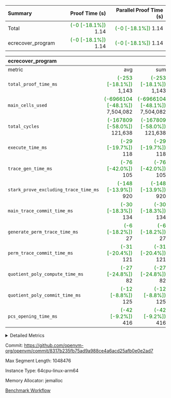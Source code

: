 | Summary | Proof Time (s) | Parallel Proof Time (s) |
|:---|---:|---:|
| Total | <span style='color: green'>(-0 [-18.1%])</span> 1.14 | <span style='color: green'>(-0 [-18.1%])</span> 1.14 |
| ecrecover_program | <span style='color: green'>(-0 [-18.1%])</span> 1.14 | <span style='color: green'>(-0 [-18.1%])</span> 1.14 |


| ecrecover_program |||||
|:---|---:|---:|---:|---:|
|metric|avg|sum|max|min|
| `total_proof_time_ms ` | <span style='color: green'>(-253 [-18.1%])</span> 1,143 | <span style='color: green'>(-253 [-18.1%])</span> 1,143 | <span style='color: green'>(-253 [-18.1%])</span> 1,143 | <span style='color: green'>(-253 [-18.1%])</span> 1,143 |
| `main_cells_used     ` | <span style='color: green'>(-6966104 [-48.1%])</span> 7,504,082 | <span style='color: green'>(-6966104 [-48.1%])</span> 7,504,082 | <span style='color: green'>(-6966104 [-48.1%])</span> 7,504,082 | <span style='color: green'>(-6966104 [-48.1%])</span> 7,504,082 |
| `total_cycles        ` | <span style='color: green'>(-167809 [-58.0%])</span> 121,638 | <span style='color: green'>(-167809 [-58.0%])</span> 121,638 | <span style='color: green'>(-167809 [-58.0%])</span> 121,638 | <span style='color: green'>(-167809 [-58.0%])</span> 121,638 |
| `execute_time_ms     ` | <span style='color: green'>(-29 [-19.7%])</span> 118 | <span style='color: green'>(-29 [-19.7%])</span> 118 | <span style='color: green'>(-29 [-19.7%])</span> 118 | <span style='color: green'>(-29 [-19.7%])</span> 118 |
| `trace_gen_time_ms   ` | <span style='color: green'>(-76 [-42.0%])</span> 105 | <span style='color: green'>(-76 [-42.0%])</span> 105 | <span style='color: green'>(-76 [-42.0%])</span> 105 | <span style='color: green'>(-76 [-42.0%])</span> 105 |
| `stark_prove_excluding_trace_time_ms` | <span style='color: green'>(-148 [-13.9%])</span> 920 | <span style='color: green'>(-148 [-13.9%])</span> 920 | <span style='color: green'>(-148 [-13.9%])</span> 920 | <span style='color: green'>(-148 [-13.9%])</span> 920 |
| `main_trace_commit_time_ms` | <span style='color: green'>(-30 [-18.3%])</span> 134 | <span style='color: green'>(-30 [-18.3%])</span> 134 | <span style='color: green'>(-30 [-18.3%])</span> 134 | <span style='color: green'>(-30 [-18.3%])</span> 134 |
| `generate_perm_trace_time_ms` | <span style='color: green'>(-6 [-18.2%])</span> 27 | <span style='color: green'>(-6 [-18.2%])</span> 27 | <span style='color: green'>(-6 [-18.2%])</span> 27 | <span style='color: green'>(-6 [-18.2%])</span> 27 |
| `perm_trace_commit_time_ms` | <span style='color: green'>(-31 [-20.4%])</span> 121 | <span style='color: green'>(-31 [-20.4%])</span> 121 | <span style='color: green'>(-31 [-20.4%])</span> 121 | <span style='color: green'>(-31 [-20.4%])</span> 121 |
| `quotient_poly_compute_time_ms` | <span style='color: green'>(-27 [-24.8%])</span> 82 | <span style='color: green'>(-27 [-24.8%])</span> 82 | <span style='color: green'>(-27 [-24.8%])</span> 82 | <span style='color: green'>(-27 [-24.8%])</span> 82 |
| `quotient_poly_commit_time_ms` | <span style='color: green'>(-12 [-8.8%])</span> 125 | <span style='color: green'>(-12 [-8.8%])</span> 125 | <span style='color: green'>(-12 [-8.8%])</span> 125 | <span style='color: green'>(-12 [-8.8%])</span> 125 |
| `pcs_opening_time_ms ` | <span style='color: green'>(-42 [-9.2%])</span> 416 | <span style='color: green'>(-42 [-9.2%])</span> 416 | <span style='color: green'>(-42 [-9.2%])</span> 416 | <span style='color: green'>(-42 [-9.2%])</span> 416 |



<details>
<summary>Detailed Metrics</summary>

| group | num_segments | keygen_time_ms | commit_exe_time_ms |
| --- | --- | --- | --- |
| ecrecover_program | 1 | 912 | 10 | 

| group | air_name | quotient_deg | interactions | constraints |
| --- | --- | --- | --- | --- |
| ecrecover_program | AccessAdapterAir<16> | 2 | 5 | 12 | 
| ecrecover_program | AccessAdapterAir<2> | 2 | 5 | 12 | 
| ecrecover_program | AccessAdapterAir<32> | 2 | 5 | 12 | 
| ecrecover_program | AccessAdapterAir<4> | 2 | 5 | 12 | 
| ecrecover_program | AccessAdapterAir<8> | 2 | 5 | 12 | 
| ecrecover_program | BitwiseOperationLookupAir<8> | 2 | 2 | 4 | 
| ecrecover_program | KeccakVmAir | 2 | 321 | 4,513 | 
| ecrecover_program | MemoryMerkleAir<8> | 2 | 4 | 39 | 
| ecrecover_program | PersistentBoundaryAir<8> | 2 | 3 | 7 | 
| ecrecover_program | PhantomAir | 2 | 3 | 5 | 
| ecrecover_program | Poseidon2PeripheryAir<BabyBearParameters>, 1> | 2 | 1 | 286 | 
| ecrecover_program | ProgramAir | 1 | 1 | 4 | 
| ecrecover_program | RangeTupleCheckerAir<2> | 1 | 1 | 4 | 
| ecrecover_program | Rv32HintStoreAir | 2 | 18 | 28 | 
| ecrecover_program | VariableRangeCheckerAir | 1 | 1 | 4 | 
| ecrecover_program | VmAirWrapper<Rv32BaseAluAdapterAir, BaseAluCoreAir<4, 8> | 2 | 20 | 37 | 
| ecrecover_program | VmAirWrapper<Rv32BaseAluAdapterAir, LessThanCoreAir<4, 8> | 2 | 18 | 40 | 
| ecrecover_program | VmAirWrapper<Rv32BaseAluAdapterAir, ShiftCoreAir<4, 8> | 2 | 24 | 91 | 
| ecrecover_program | VmAirWrapper<Rv32BranchAdapterAir, BranchEqualCoreAir<4> | 2 | 11 | 20 | 
| ecrecover_program | VmAirWrapper<Rv32BranchAdapterAir, BranchLessThanCoreAir<4, 8> | 2 | 13 | 35 | 
| ecrecover_program | VmAirWrapper<Rv32CondRdWriteAdapterAir, Rv32JalLuiCoreAir> | 2 | 10 | 18 | 
| ecrecover_program | VmAirWrapper<Rv32IsEqualModAdapterAir<2, 1, 32, 32>, ModularIsEqualCoreAir<32, 4, 8> | 2 | 25 | 225 | 
| ecrecover_program | VmAirWrapper<Rv32JalrAdapterAir, Rv32JalrCoreAir> | 2 | 16 | 20 | 
| ecrecover_program | VmAirWrapper<Rv32LoadStoreAdapterAir, LoadSignExtendCoreAir<4, 8> | 2 | 18 | 33 | 
| ecrecover_program | VmAirWrapper<Rv32LoadStoreAdapterAir, LoadStoreCoreAir<4> | 2 | 17 | 40 | 
| ecrecover_program | VmAirWrapper<Rv32MultAdapterAir, DivRemCoreAir<4, 8> | 2 | 25 | 84 | 
| ecrecover_program | VmAirWrapper<Rv32MultAdapterAir, MulHCoreAir<4, 8> | 2 | 24 | 31 | 
| ecrecover_program | VmAirWrapper<Rv32MultAdapterAir, MultiplicationCoreAir<4, 8> | 2 | 19 | 19 | 
| ecrecover_program | VmAirWrapper<Rv32RdWriteAdapterAir, Rv32AuipcCoreAir> | 2 | 12 | 14 | 
| ecrecover_program | VmAirWrapper<Rv32VecHeapAdapterAir<1, 2, 2, 32, 32>, FieldExpressionCoreAir> | 2 | 415 | 480 | 
| ecrecover_program | VmAirWrapper<Rv32VecHeapAdapterAir<2, 1, 1, 32, 32>, FieldExpressionCoreAir> | 2 | 158 | 190 | 
| ecrecover_program | VmAirWrapper<Rv32VecHeapAdapterAir<2, 2, 2, 32, 32>, FieldExpressionCoreAir> | 2 | 428 | 457 | 
| ecrecover_program | VmConnectorAir | 2 | 5 | 11 | 

| group | air_name | segment | rows | prep_cols | perm_cols | main_cols | cells |
| --- | --- | --- | --- | --- | --- | --- | --- |
| ecrecover_program | AccessAdapterAir<16> | 0 | 4,096 |  | 16 | 25 | 167,936 | 
| ecrecover_program | AccessAdapterAir<2> | 0 | 1,024 |  | 16 | 11 | 27,648 | 
| ecrecover_program | AccessAdapterAir<32> | 0 | 2,048 |  | 16 | 41 | 116,736 | 
| ecrecover_program | AccessAdapterAir<4> | 0 | 512 |  | 16 | 13 | 14,848 | 
| ecrecover_program | AccessAdapterAir<8> | 0 | 8,192 |  | 16 | 17 | 270,336 | 
| ecrecover_program | BitwiseOperationLookupAir<8> | 0 | 65,536 | 3 | 8 | 2 | 655,360 | 
| ecrecover_program | KeccakVmAir | 0 | 128 |  | 1,056 | 3,163 | 540,032 | 
| ecrecover_program | MemoryMerkleAir<8> | 0 | 4,096 |  | 16 | 32 | 196,608 | 
| ecrecover_program | PersistentBoundaryAir<8> | 0 | 4,096 |  | 12 | 20 | 131,072 | 
| ecrecover_program | PhantomAir | 0 | 16 |  | 12 | 6 | 288 | 
| ecrecover_program | Poseidon2PeripheryAir<BabyBearParameters>, 1> | 0 | 4,096 |  | 8 | 300 | 1,261,568 | 
| ecrecover_program | ProgramAir | 0 | 32,768 |  | 8 | 10 | 589,824 | 
| ecrecover_program | RangeTupleCheckerAir<2> | 0 | 524,288 | 2 | 8 | 1 | 4,718,592 | 
| ecrecover_program | Rv32HintStoreAir | 0 | 256 |  | 44 | 32 | 19,456 | 
| ecrecover_program | VariableRangeCheckerAir | 0 | 262,144 | 2 | 8 | 1 | 2,359,296 | 
| ecrecover_program | VmAirWrapper<Rv32BaseAluAdapterAir, BaseAluCoreAir<4, 8> | 0 | 65,536 |  | 52 | 36 | 5,767,168 | 
| ecrecover_program | VmAirWrapper<Rv32BaseAluAdapterAir, LessThanCoreAir<4, 8> | 0 | 4,096 |  | 40 | 37 | 315,392 | 
| ecrecover_program | VmAirWrapper<Rv32BaseAluAdapterAir, ShiftCoreAir<4, 8> | 0 | 16,384 |  | 52 | 53 | 1,720,320 | 
| ecrecover_program | VmAirWrapper<Rv32BranchAdapterAir, BranchEqualCoreAir<4> | 0 | 16,384 |  | 28 | 26 | 884,736 | 
| ecrecover_program | VmAirWrapper<Rv32BranchAdapterAir, BranchLessThanCoreAir<4, 8> | 0 | 4,096 |  | 32 | 32 | 262,144 | 
| ecrecover_program | VmAirWrapper<Rv32CondRdWriteAdapterAir, Rv32JalLuiCoreAir> | 0 | 4,096 |  | 28 | 18 | 188,416 | 
| ecrecover_program | VmAirWrapper<Rv32IsEqualModAdapterAir<2, 1, 32, 32>, ModularIsEqualCoreAir<32, 4, 8> | 0 | 4,096 |  | 56 | 166 | 909,312 | 
| ecrecover_program | VmAirWrapper<Rv32JalrAdapterAir, Rv32JalrCoreAir> | 0 | 2,048 |  | 36 | 28 | 131,072 | 
| ecrecover_program | VmAirWrapper<Rv32LoadStoreAdapterAir, LoadSignExtendCoreAir<4, 8> | 0 | 8,192 |  | 52 | 36 | 720,896 | 
| ecrecover_program | VmAirWrapper<Rv32LoadStoreAdapterAir, LoadStoreCoreAir<4> | 0 | 65,536 |  | 52 | 41 | 6,094,848 | 
| ecrecover_program | VmAirWrapper<Rv32MultAdapterAir, MulHCoreAir<4, 8> | 0 | 8 |  | 72 | 39 | 888 | 
| ecrecover_program | VmAirWrapper<Rv32MultAdapterAir, MultiplicationCoreAir<4, 8> | 0 | 64 |  | 52 | 31 | 5,312 | 
| ecrecover_program | VmAirWrapper<Rv32RdWriteAdapterAir, Rv32AuipcCoreAir> | 0 | 1,024 |  | 28 | 20 | 49,152 | 
| ecrecover_program | VmAirWrapper<Rv32VecHeapAdapterAir<1, 2, 2, 32, 32>, FieldExpressionCoreAir> | 0 | 2,048 |  | 836 | 547 | 2,832,384 | 
| ecrecover_program | VmAirWrapper<Rv32VecHeapAdapterAir<2, 1, 1, 32, 32>, FieldExpressionCoreAir> | 0 | 32 |  | 320 | 263 | 18,656 | 
| ecrecover_program | VmAirWrapper<Rv32VecHeapAdapterAir<2, 2, 2, 32, 32>, FieldExpressionCoreAir> | 0 | 1,024 |  | 860 | 625 | 1,520,640 | 
| ecrecover_program | VmConnectorAir | 0 | 2 | 1 | 16 | 5 | 42 | 

| group | segment | trace_gen_time_ms | total_proof_time_ms | total_cycles | total_cells | stark_prove_excluding_trace_time_ms | quotient_poly_compute_time_ms | quotient_poly_commit_time_ms | perm_trace_commit_time_ms | pcs_opening_time_ms | main_trace_commit_time_ms | main_cells_used | generate_perm_trace_time_ms | execute_time_ms |
| --- | --- | --- | --- | --- | --- | --- | --- | --- | --- | --- | --- | --- | --- | --- |
| ecrecover_program | 0 | 105 | 1,143 | 121,638 | 32,516,794 | 920 | 82 | 125 | 121 | 416 | 134 | 7,504,082 | 27 | 118 | 

| group | segment | trace_height_constraint | weighted_sum | threshold |
| --- | --- | --- | --- | --- |
| ecrecover_program | 0 | 0 | 390,276 | 2,013,265,921 | 
| ecrecover_program | 0 | 1 | 1,209,168 | 2,013,265,921 | 
| ecrecover_program | 0 | 2 | 195,138 | 2,013,265,921 | 
| ecrecover_program | 0 | 3 | 2,631,580 | 2,013,265,921 | 
| ecrecover_program | 0 | 4 | 16,384 | 2,013,265,921 | 
| ecrecover_program | 0 | 5 | 8,192 | 2,013,265,921 | 
| ecrecover_program | 0 | 6 | 464,088 | 2,013,265,921 | 
| ecrecover_program | 0 | 7 | 320 | 2,013,265,921 | 
| ecrecover_program | 0 | 8 | 5,869,514 | 2,013,265,921 | 

</details>


Commit: https://github.com/openvm-org/openvm/commit/8317b235fb75ad9a988ce4a6acd25afb0e0e2ad7

Max Segment Length: 1048476

Instance Type: 64cpu-linux-arm64

Memory Allocator: jemalloc

[Benchmark Workflow](https://github.com/openvm-org/openvm/actions/runs/15433534064)
